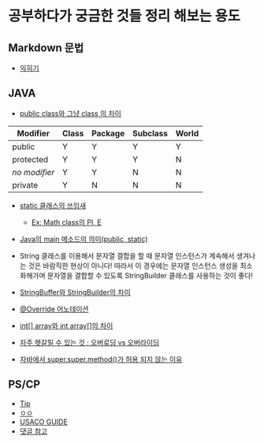 # 공부하다가 궁금한 것들 정리 해보는 용도

## Markdown 문법
* [익히기](https://www.markdowntutorial.com/kr/)

## JAVA
* [public class와 그냥 class 의 차이](https://stackoverflow.com/questions/16779245/what-is-the-difference-between-public-class-and-just-class)

|Modifier|Class|Package|Subclass|World|
|---|---|---|---|---|
|public|Y|Y|Y|Y|
|protected|Y|Y|Y|N|
|*no modifier*|Y|Y|N|N|
|private|Y|N|N|N|

* [static 클래스의 쓰임새](https://stackoverflow.com/questions/7486012/static-classes-in-java)
  * [Ex: Math class의 PI, E](https://hg.openjdk.java.net/jdk/jdk11/file/1ddf9a99e4ad/src/java.base/share/classes/java/lang/Math.java)

* [Java의 main 메소드의 의미(public, static)](https://stackoverflow.com/questions/52803874/please-explain-every-element-of-java-main-public-static-void-mainstring-arg)

* String 클래스를 이용해서 문자열 결합을 할 때 문자열 인스턴스가 계속해서 생겨나는 것은 바람직한 현상이 아니다! 따라서 이 경우에는 문자열 인스턴스 생성을 최소화해가며 문자열을 결합할 수 있도록 StringBuilder 클래스를 사용하는 것이 좋다!

* [StringBuffer와 StringBuilder의 차이
](https://stackoverflow.com/questions/355089/difference-between-stringbuilder-and-stringbuffer)

* [@Override 어노테이션](https://velog.io/@pearl0725/Override-%EC%96%B4%EB%85%B8%ED%85%8C%EC%9D%B4%EC%85%98%EC%9D%98-%EC%9D%98%EB%AF%B8%EC%99%80-%EC%82%AC%EC%9A%A9-%EC%9D%B4%EC%9C%A0%EB%8A%94-%EB%AC%B4%EC%97%87%EC%9D%BC%EA%B9%8C)

* [int[] array와 int array[]의 차이](https://stackoverflow.com/questions/129178/difference-between-int-array-and-int-array)

* [자주 헷갈릴 수 있는 것 : 오버로딩 vs 오버라이딩](https://stackoverflow.com/questions/154577/polymorphism-vs-overriding-vs-overloading)

* [자바에서 super.super.method()가 허용 되지 않는 이유](https://stackoverflow.com/questions/586363/why-is-super-super-method-not-allowed-in-java)

## PS/CP
* [Tip](https://cses.fi/book/book.pdf)
* [ㅇㅇ](https://drive.google.com/file/d/1J2x8pIYQ3MXANgvzOgBciWd3d79j_Exa/view)
* [USACO GUIDE](https://usaco.guide/)
* [댓글 참고](https://codeforces.com/blog/entry/85668)